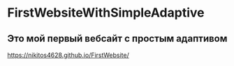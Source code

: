 # FirstWebsiteWithSimpleAdaptive
## Это мой первый вебсайт с простым адаптивом
https://nikitos4628.github.io/FirstWebsite/
